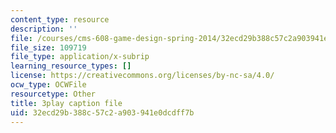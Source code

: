 ```yaml
---
content_type: resource
description: ''
file: /courses/cms-608-game-design-spring-2014/32ecd29b388c57c2a903941e0dcdff7b_1506696.vtt
file_size: 109719
file_type: application/x-subrip
learning_resource_types: []
license: https://creativecommons.org/licenses/by-nc-sa/4.0/
ocw_type: OCWFile
resourcetype: Other
title: 3play caption file
uid: 32ecd29b-388c-57c2-a903-941e0dcdff7b
---
```

